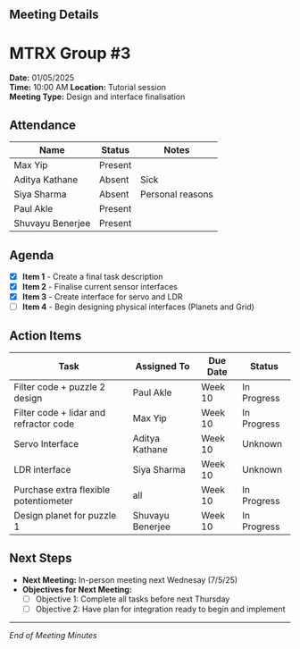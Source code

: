 ## Meeting Details 
# MTRX Group #3 
**Date:** 01/05/2025  
**Time:** 10:00 AM
**Location:** Tutorial session  
**Meeting Type:** Design and interface finalisation   

## Attendance  
| Name          | Status   | Notes |
|---------------|----------|-------|
| Max Yip | Present  |  |
| Aditya Kathane    | Absent  | Sick  |
| Siya Sharma    | Absent  | Personal reasons |
| Paul Akle     | Present  |  |
| Shuvayu Benerjee     | Present  |  |

## Agenda  
- [x] **Item 1** - Create a final task description 
- [x] **Item 2** - Finalise current sensor interfaces
- [x] **Item 3** - Create interface for servo and LDR
- [ ] **Item 4** - Begin designing physical interfaces (Planets and Grid)

## Action Items  
| Task | Assigned To | Due Date | Status |
|------|------------|---------|--------|
| Filter code + puzzle 2 design | Paul Akle | Week 10 | In Progress |
| Filter code + lidar and refractor code | Max Yip | Week 10 | In Progress |
| Servo Interface | Aditya Kathane | Week 10 | Unknown |
| LDR interface | Siya Sharma | Week 10 | Unknown |
| Purchase extra flexible potentiometer | all | Week 10 | In Progress  |
| Design planet for puzzle 1 | Shuvayu Benerjee | Week 10 | In Progress  |


## Next Steps  
- **Next Meeting:** In-person meeting next Wednesay (7/5/25)  
- **Objectives for Next Meeting:**  
  - [ ] Objective 1: Complete all tasks before next Thursday 
  - [ ] Objective 2: Have plan for integration ready to begin and implement

---
*End of Meeting Minutes* 
